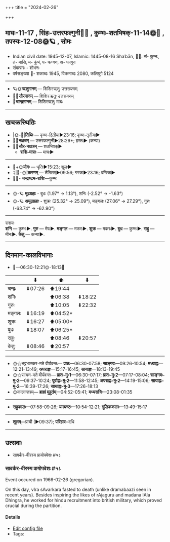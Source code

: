 +++
title = "2024-02-26"

+++
## माघः-11-17  ,  सिंहः-उत्तरफल्गुनी🌛🌌  ,  कुम्भः-शतभिषक्-11-14🌞🌌  ,  तपस्यः-12-08🌞🪐  ,  सोमः
- Indian civil date: 1945-12-07, Islamic: 1445-08-16 Shaʿbān, 🌌🌞: सं- कुम्भः, तं- मासि, म- कुंभं, प- फग्गण, अ- फागुन
- संवत्सरः - शोभनः
- वर्षसङ्ख्या 🌛- शकाब्दः 1945, विक्रमाब्दः 2080, कलियुगे 5124
___________________
- 🪐🌞**ऋतुमानम्** — शिशिरऋतुः उत्तरायणम्
- 🌌🌞**सौरमानम्** — शिशिरऋतुः उत्तरायणम्
- 🌛**चान्द्रमानम्** — शिशिरऋतुः माघः
___________________


## खचक्रस्थितिः
- |🌞-🌛|**तिथिः** — कृष्ण-द्वितीया►23:16; कृष्ण-तृतीया►  
- 🌌🌛**नक्षत्रम्** — उत्तरफल्गुनी►28:29*; हस्तः► (कन्या)  
- 🌌🌞**सौर-नक्षत्रम्** — शतभिषक्►  
  - **राशि-मासः** — माघः► 
___________________
- 🌛+🌞**योगः** — धृतिः►15:23; शूलः►  
- २|🌛-🌞|**करणम्** — तैतिलम्►09:56; गरजा►23:16; वणिजा►  
- 🌌🌛- **चन्द्राष्टम-राशिः**—कुम्भः  
___________________
- 🌞-🪐 **मूढग्रहाः** - बुधः (1.97° → 1.13°), शनिः (-2.52° → -1.63°)
- 🌞-🪐 **अमूढग्रहाः** - शुक्रः (25.32° → 25.09°), मङ्गलः (27.06° → 27.29°), गुरुः (-63.74° → -62.90°)
___________________
राशयः  
**शनि** — कुम्भः►. **गुरु** — मेषः►. **मङ्गल** — मकरः►. **शुक्र** — मकरः►. **बुध** — कुम्भः►. **राहु** — मीनः►. **केतु** — कन्या►. 
___________________


## दिनमान-कालविभागाः
- 🌅—06:30-12:21🌞-18:13🌇  

|      |⬇     |⬆     |⬇     |
|------|-----|-----|------|
|चन्द्रः|⬇07:26 |⬆19:44 |     |
|शनिः   |     |⬆06:38 |⬇18:22 |
|गुरुः  |     |⬆10:05 |⬇22:32 |
|मङ्गलः |⬇16:19 |⬆04:52*|     |
|शुक्रः |⬇16:27 |⬆05:00*|     |
|बुधः   |⬇18:07 |⬆06:25*|     |
|राहुः  |     |⬆08:46 |⬇20:57 |
|केतुः  |⬇08:46 |⬆20:57 |     |
___________________
- 🌞⚝भट्टभास्कर-मते वीर्यवन्तः— **प्रातः**—06:30-07:58; **साङ्गवः**—09:26-10:54; **मध्याह्नः**—12:21-13:49; **अपराह्णः**—15:17-16:45; **सायाह्नः**—18:13-19:45  
- 🌞⚝सायण-मते वीर्यवन्तः— **प्रातः-मु॰1**—06:30-07:17; **प्रातः-मु॰2**—07:17-08:04; **साङ्गवः-मु॰2**—09:37-10:24; **पूर्वाह्णः-मु॰2**—11:58-12:45; **अपराह्णः-मु॰2**—14:19-15:06; **सायाह्नः-मु॰2**—16:39-17:26; **सायाह्नः-मु॰3**—17:26-18:13  
- 🌞कालान्तरम्— **ब्राह्मं मुहूर्तम्**—04:52-05:41; **मध्यरात्रिः**—23:08-01:35  
___________________
- **राहुकालः**—07:58-09:26; **यमघण्टः**—10:54-12:21; **गुलिककालः**—13:49-15:17  
___________________
- **शूलम्**—प्राची (►09:37); **परिहारः**–दधि  
___________________

## उत्सवाः
- सावर्कर-वीरस्य प्रायोपवेशः #५८
### सावर्कर-वीरस्य प्रायोपवेशः #५८

Event occured on 1966-02-26 (gregorian). 

On this day, vIra sAvarkara fasted to death (unlike dramabaazi seen in recent years). Besides inspiring the likes of rAjaguru and madana lAla Dhingra, he worked for hindu recruitment into british military, which proved crucial during the partition.

#### Details
- [Edit config file](https://github.com/jyotisham/adyatithi/blob/master/mahApuruSha/xatra-later/gregorian/day/02/26/sAvarkara-vIrasya_prAyopaveshaH.toml)
- Tags: 


